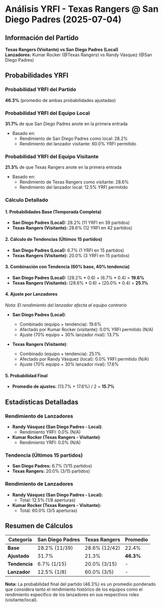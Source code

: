 # Análisis YRFI - Texas Rangers @ San Diego Padres (2025-07-04)

## Información del Partido
**Texas Rangers (Visitante) vs San Diego Padres (Local)**  
**Lanzadores:** Kumar Rocker (@Texas Rangers) vs Randy Vásquez (@San Diego Padres)

## Probabilidades YRFI

### Probabilidad YRFI del Partido
**46.3%** (promedio de ambas probabilidades ajustadas)

### Probabilidad YRFI del Equipo Local
**31.7%** de que San Diego Padres anote en la primera entrada
- Basado en:
  - Rendimiento de San Diego Padres como local: 28.2%
  - Rendimiento del lanzador visitante: 60.0% YRFI permitido

### Probabilidad YRFI del Equipo Visitante
**21.3%** de que Texas Rangers anote en la primera entrada
- Basado en:
  - Rendimiento de Texas Rangers como visitante: 28.6%
  - Rendimiento del lanzador local: 12.5% YRFI permitido

### Cálculo Detallado

#### 1. Probabilidades Base (Temporada Completa)
- **San Diego Padres (Local):** 28.2% (11 YRFI en 39 partidos)
- **Texas Rangers (Visitante):** 28.6% (12 YRFI en 42 partidos)

#### 2. Cálculo de Tendencias (Últimos 15 partidos)
- **San Diego Padres (Local):** 6.7% (1 YRFI en 15 partidos)
- **Texas Rangers (Visitante):** 20.0% (3 YRFI en 15 partidos)

#### 3. Combinación con Tendencia (60% base, 40% tendencia)
- **San Diego Padres (Local):** (28.2% * 0.6) + (6.7% * 0.4) = **19.6%**
- **Texas Rangers (Visitante):** (28.6% * 0.6) + (20.0% * 0.4) = **25.1%**

#### 4. Ajuste por Lanzadores
*Nota: El rendimiento del lanzador afecta al equipo contrario*

- **San Diego Padres (Local)**:
  - Combinado (equipo + tendencia): 19.6%
  - Afectado por Kumar Rocker (visitante): 0.0% YRFI permitido (N/A)
  - Ajuste (70% equipo + 30% lanzador rival): 13.7%

- **Texas Rangers (Visitante)**:
  - Combinado (equipo + tendencia): 25.1%
  - Afectado por Randy Vásquez (local): 0.0% YRFI permitido (N/A)
  - Ajuste (70% equipo + 30% lanzador rival): 17.6%

#### 5. Probabilidad Final
- **Promedio de ajustes:** (13.7% + 17.6%) / 2 = **15.7%**

## Estadísticas Detalladas


### Rendimiento de Lanzadores
- **Randy Vásquez (San Diego Padres - Local)**:
  - Rendimiento YRFI: 0.0% (N/A)
- **Kumar Rocker (Texas Rangers - Visitante)**:
  - Rendimiento YRFI: 0.0% (N/A)
### Tendencia (Últimos 15 partidos)
- **San Diego Padres:** 6.7% (1/15 partidos)
- **Texas Rangers:** 20.0% (3/15 partidos)

### Rendimiento de Lanzadores
- **Randy Vásquez (San Diego Padres - Local):**
  - Total: 12.5% (1/8 aperturas)
- **Kumar Rocker (Texas Rangers - Visitante):**
  - Total: 60.0% (3/5 aperturas)

## Resumen de Cálculos
| Categoría | San Diego Padres     | Texas Rangers        | Promedio |
|-----------|----------------------|----------------------|----------|
| **Base** | 28.2% (11/39) | 28.6% (12/42) | 22.4% |
| **Ajustado** | 31.7% | 21.3% | **46.3%** |
| **Tendencia** | 6.7% (1/15) | 20.0% (3/15) | - |
| **Lanzador** | 12.5% (1/8) | 60.0% (3/5) | - |

**Nota:** La probabilidad final del partido (46.3%) es un promedio ponderado que considera tanto el rendimiento histórico de los equipos como el rendimiento específico de los lanzadores en sus respectivos roles (visitante/local).
